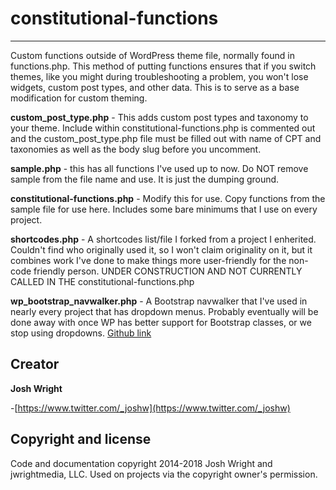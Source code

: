 # constitutional-functions
---

Custom functions outside of WordPress theme file, normally found in functions.php. This method of putting functions ensures that if you switch themes, like you might during troubleshooting a problem, you won't lose widgets, custom post types, and other data. This is to serve as a base modification for custom theming.

**custom_post_type.php** - This adds custom post types and taxonomy to your theme. Include within constitutional-functions.php is commented out and the custom_post_type.php file must be filled out with name of CPT and taxonomies as well as the body slug before you uncomment.

**sample.php** - this has all functions I've used up to now. Do NOT remove sample from the file name and use. It is just the dumping ground. 

**constitutional-functions.php** - Modify this for use. Copy functions from the sample file for use here. Includes some bare minimums that I use on every project.

**shortcodes.php** - A shortcodes list/file I forked from a project I enherited. Couldn't find who originally used it, so I won't claim originality on it, but it combines work I've done to make things more user-friendly for the non-code friendly person. UNDER CONSTRUCTION AND NOT CURRENTLY CALLED IN THE constitutional-functions.php

**wp_bootstrap_navwalker.php** - A Bootstrap navwalker that I've used in nearly every project that has dropdown menus. Probably eventually will be done away with once WP has better support for Bootstrap classes, or we stop using dropdowns. [Github link](https://github.com/wp-bootstrap/wp-bootstrap-navwalker)

## Creator

**Josh Wright**

-[https://www.twitter.com/_joshw](https://www.twitter.com/_joshw)

## Copyright and license

Code and documentation copyright 2014-2018 Josh Wright and jwrightmedia, LLC. Used on projects via the copyright owner's permission.